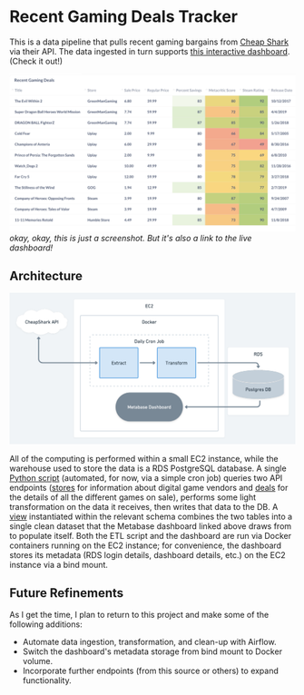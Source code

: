 # Recent Gaming Deals Tracker

This is a data pipeline that pulls recent gaming bargains from [Cheap Shark](https://www.cheapshark.com/) via their API. The data ingested in turn supports [this interactive dashboard](http://18.212.173.53:3000/public/dashboard/cda4da01-2386-433a-b4ce-c3ae2ec5ee75). (Check it out!)

[![dashboard_preview](images/dashboard_preview.png)](http://18.212.173.53:3000/public/dashboard/cda4da01-2386-433a-b4ce-c3ae2ec5ee75)
*okay, okay, this is just a screenshot. But it's also a link to the live dashboard!*

## Architecture

![Architecture Diagram](images/games_savings_arch.png)

All of the computing is performed within a small EC2 instance, while the warehouse used to store the data is a RDS PostgreSQL database. A single [Python script](src/api_etl.py) (automated, for now, via a simple cron job) queries two API endpoints ([stores](https://apidocs.cheapshark.com/#f0bc20fe-688b-68d9-df27-22d6f6441849) for information about digital game vendors and [deals](https://apidocs.cheapshark.com/#c33f57dd-3bb3-3b1f-c454-08cab413a115) for the details of all the different games on sale), performs some light transformation on the data it receives, then writes that data to the DB. A [view](sql_scripts/dashboard_view.sql) instantiated within the relevant schema combines the two tables into a single clean dataset that the Metabase dashboard linked above draws from to populate itself. Both the ETL script and the dashboard are run via Docker containers running on the EC2 instance; for convenience, the dashboard stores its metadata (RDS login details, dashboard details, etc.) on the EC2 instance via a bind mount.



## Future Refinements

As I get the time, I plan to return to this project and make some of the following additions:
* Automate data ingestion, transformation, and clean-up with Airflow.
* Switch the dashboard's metadata storage from bind mount to Docker volume.
* Incorporate further endpoints (from this source or others) to expand functionality.



